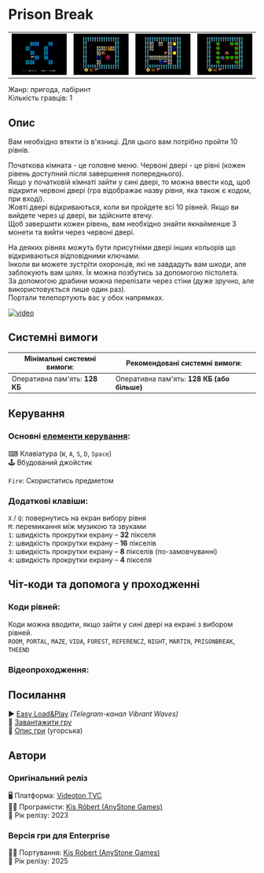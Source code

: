# Prison Break

| | | | |
| --- | --- | --- | --- |
|![screen1](screenshots/scrn_prisonbreak_01.png)|![screen2](screenshots/scrn_prisonbreak_02.png)|![screen3](screenshots/scrn_prisonbreak_03.png)|![screen4](screenshots/scrn_prisonbreak_04.png)|

Жанр: пригода, лабіринт  
Кількість гравців: 1

## Опис

Вам необхідно втекти із в'язниці. Для цього вам потрібно пройти 10 рівнів.

Початкова кімната - це головне меню. Червоні двері - це рівні (кожен рівень доступний після завершення попереднього).  
Якщо у початковій кімнаті зайти у сині двері, то можна ввести код, щоб відкрити червоні двері (гра відображає назву рівня, яка також є кодом, при вході).  
Жовті двері відкриваються, коли ви пройдете всі 10 рівней. Якщо ви вийдете через ці двері, ви здійсните втечу.  
Щоб завершити кожен рівень, вам необхідно знайти якнайменше 3 монети та вийти через червоні двері.  

На деяких рівнях можуть бути присутніми двері інших кольорів що відкриваються відповідними ключами.  
Інколи ви можете зустріти охоронців, які не завдадуть вам шкоди, але заблокують вам шлях. Їх можна позбутись за допомогою пістолета.  
За допомогою драбини можна перелізати через стіни (дуже зручно, але використовується лише один раз).  
Портали телепортують вас у обох напрямках.


[![video](https://img.youtube.com/vi/FgOfA-CFN8Y/0.jpg)](https://www.youtube.com/watch?v=FgOfA-CFN8Y)

## Системні вимоги

|Мінімальні системні вимоги:|Рекомендовані системні вимоги:|
|---------------------------|------------------------------|
|Оперативна пам'ять: **128 КБ**|Оперативна пам'ять: **128 КБ (або більше)**|  

## Керування

### Основні [елементи керування](../controllers.md):
⌨ Клавіатура (`W`, `A`, `S`, `D`, `Space`)  
🕹 Вбудований джойстик

`Fire`: Скористатись предметом

### Додаткові клавіши:
`X` / `Q`: повернутись на екран вибору рівня  
`M`: перемикання між музикою та звуками  
`1`: швидкість прокрутки екрану – **32** пікселя  
`2`: швидкість прокрутки екрану – **16** пікселів  
`3`: швидкість прокрутки екрану – **8** пікселів (по-замовчуванні)  
`4`: швидкість прокрутки екрану – **4** пікселя  

## Чіт-коди та допомога у проходженні

### Коди рівней:
Коди можна вводити, якщо зайти у сині двері на екрані з вибором рівней.  
`ROOM`, `PORTAL`, `MAZE`, `VIDA`, `FOREST`, `REFERENCZ`, `NIGHT`, `MARTIN`, `PRISONBREAK`, `THEEND`


### Відеопроходження:

## Посилання

▶ [Easy Load&Play](https://t.me/EP128k_Load_n_Play/769) *(Telegram-канал Vibrant Waves)*  
💾 [Завантажити гру](https://downloads.anystone.games/prisonbreak-enterprise-com)  
📃 [Опис гри]() (угорська)  

## Автори
### Оригінальний реліз
🖥 Платформа: [Videoton TVC](http://tvc.hu/html/k.html)  
👨‍💻 Програмісти: [Kis Róbert (AnyStone Games)](../../community/anystone.md)  
📅 Рік релізу: 2023  

### Версія гри для Enterprise
👨‍💻 Портування: [Kis Róbert (AnyStone Games)](../../community/anystone.md)  
📅 Рік релізу: 2025  
